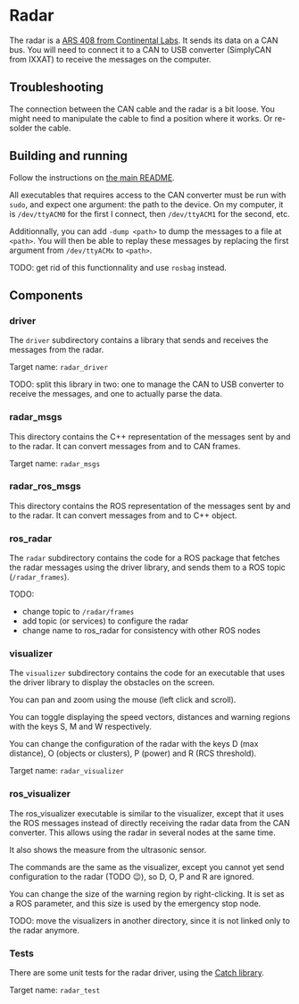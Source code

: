 # Radar

The radar is a [ARS 408 from Continental Labs](https://conti-engineering.com/components/ars-408/). It sends its data on a CAN bus. You will need to connect it to a CAN to USB converter (SimplyCAN from IXXAT) to receive the messages on the computer.

## Troubleshooting

The connection between the CAN cable and the radar is a bit loose. You might need to manipulate the cable to find a position where it works. Or re-solder the cable.

## Building and running

Follow the instructions on [the main README](../README.md).

All executables that requires access to the CAN converter must be run with `sudo`, and expect one argument: the path to the device. On my computer, it is `/dev/ttyACM0` for the first I connect, then `/dev/ttyACM1` for the second, etc.

Additionnally, you can add `-dump <path>` to dump the messages to a file at `<path>`. You will then be able to replay these messages by replacing the first argument from `/dev/ttyACMx` to `<path>`.

TODO: get rid of this functionnality and use `rosbag` instead.

## Components

### driver

The `driver` subdirectory contains a library that sends and receives the messages from the radar.

Target name: `radar_driver`

TODO: split this library in two: one to manage the CAN to USB converter to receive the messages, and one to actually parse the data.

### radar_msgs

This directory contains the C++ representation of the messages sent by and to the radar. It can convert messages from and to CAN frames.

Target name: `radar_msgs`

### radar_ros_msgs

This directory contains the ROS representation of the messages sent by and to the radar. It can convert messages from and to C++ object.

### ros_radar

The `radar` subdirectory contains the code for a ROS package that fetches the radar messages using the driver library, and sends
them to a ROS topic (`/radar_frames`).

TODO: 

- change topic to `/radar/frames`
- add topic (or services) to configure the radar
- change name to ros_radar for consistency with other ROS nodes

### visualizer

The `visualizer` subdirectory contains the code for an executable that uses the driver library to display the obstacles on the screen.

You can pan and zoom using the mouse (left click and scroll).

You can toggle displaying the speed vectors, distances and warning regions with the keys S, M and W respectively.

You can change the configuration of the radar with the keys D (max distance), O (objects or clusters), P (power) and R (RCS threshold).

Target name: `radar_visualizer`

### ros_visualizer

The ros_visualizer executable is similar to the visualizer, except that it uses the ROS messages instead of directly receiving the radar data from the CAN converter. This allows using the radar in several nodes at the same time.

It also shows the measure from the ultrasonic sensor.

The commands are the same as the visualizer, except you cannot yet send configuration to the radar (TODO 😉), so D, O, P and R are ignored.

You can change the size of the warning region by right-clicking. It is set as a ROS parameter, and this size is used by the emergency stop node.

TODO: move the visualizers in another directory, since it is not linked only to the radar anymore.

### Tests

There are some unit tests for the radar driver, using the [Catch library](https://github.com/catchorg/Catch2).

Target name: `radar_test`
